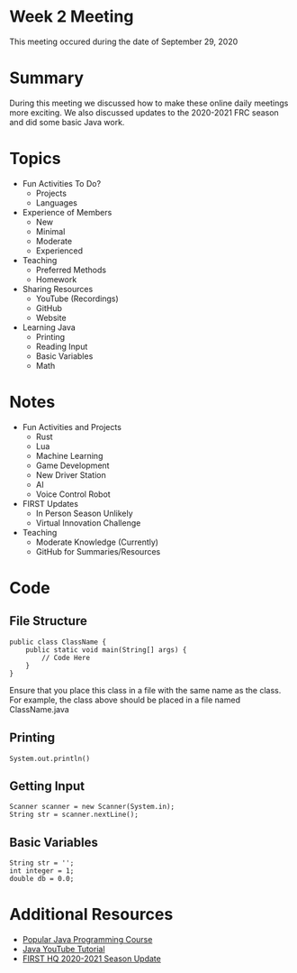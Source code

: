 # Week 2 Meeting
This meeting occured during the date of September 29, 2020

# Summary
During this meeting we discussed how to make these online daily meetings more exciting. We also discussed updates to the 2020-2021 FRC season and did some basic Java work.

# Topics
- Fun Activities To Do?
    - Projects
    - Languages
- Experience of Members
    - New
    - Minimal
    - Moderate
    - Experienced
- Teaching
    - Preferred Methods
    - Homework
- Sharing Resources
    - YouTube (Recordings)
    - GitHub
    - Website
- Learning Java
    - Printing
    - Reading Input
    - Basic Variables
    - Math

# Notes
- Fun Activities and Projects
    - Rust
    - Lua
    - Machine Learning
    - Game Development
    - New Driver Station
    - AI
    - Voice Control Robot
- FIRST Updates
    - In Person Season Unlikely
    - Virtual Innovation Challenge
- Teaching
    - Moderate Knowledge (Currently)
    - GitHub for Summaries/Resources
# Code

## File Structure
```
public class ClassName {
    public static void main(String[] args) {
        // Code Here
    }
}
```

Ensure that you place this class in a file with the same name as the class. For example, the class above should be placed in a file named ClassName.java
## Printing 
```System.out.println()```

## Getting Input
```
Scanner scanner = new Scanner(System.in);
String str = scanner.nextLine();
```

## Basic Variables
```
String str = '';
int integer = 1;
double db = 0.0;
```

# Additional Resources
- [Popular Java Programming Course](https://java-programming.mooc.fi/)
- [Java YouTube Tutorial](https://www.youtube.com/watch?v=eIrMbAQSU34)
- [FIRST HQ 2020-2021 Season Update](https://www.firstinspires.org/community/inspire/update-2021-first-robotics-competition-season)
